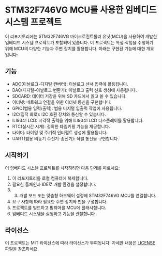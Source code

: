 # STM32F746VG MCU를 사용한 임베디드 시스템 프로젝트

이 리포지토리에는 STM32F746VG 마이크로컨트롤러 유닛(MCU)을 사용하여 개발한 임베디드 시스템 프로젝트가 포함되어 있습니다. 
이 프로젝트는 특정 작업을 수행하기 위해 MCU의 다양한 기능과 주변 장치를 활용합니다. 아래는 구현된 기능에 대한 개요입니다:

## 기능

- ADC(아날로그-디지털 컨버터): 아날로그 센서 입력에 활용됩니다.
- DAC(디지털-아날로그 변환기): 아날로그 출력 신호 생성에 사용됩니다.
- SDCARD: 데이터 저장을 위해 SD 카드에서 읽고 쓸 수 있습니다.
- 이더넷: 네트워크 연결을 위한 이더넷 통신을 구현합니다.
- GPIO(범용 입력/출력): 범용 디지털 입출력 작업에 사용됩니다.
- I2C(집적 회로): I2C 호환 장치와 통신할 수 있습니다.
- ILI9341 LCD: 시각적 출력을 위해 ILI9341 LCD 디스플레이를 활용합니다.
- RTC(실시간 시계): 정확한 타임키핑 기능을 제공합니다.
- 타이머: 타이밍 및 주기적 인터럽트 생성에 활용됩니다.
- UART(범용 비동기 수신기-송신기): 직렬 통신을 구현합니다.

## 시작하기

이 임베디드 시스템 프로젝트를 시작하려면 다음 단계를 따르세요:

1. 이 리포지토리를 로컬 컴퓨터에 복제합니다.
2. 필요한 툴체인과 IDE로 개발 환경을 설정합니다.
3. 3. 개발 보드 또는 맞춤형 하드웨어 설정에 STM32F746VG MCU를 연결합니다.
4. 요구 사항에 따라 필요한 주변 장치와 핀을 구성합니다.
5. 프로젝트를 빌드하고 펌웨어를 MCU에 플래시합니다.
6. 임베디드 시스템을 실행하고 기능을 관찰합니다.

## 라이선스

이 프로젝트는 MIT 라이선스에 따라 라이선스가 부여됩니다. 자세한 내용은 [LICENSE](/LICENSE) 파일을 참조하세요.
